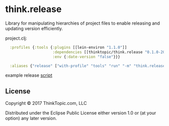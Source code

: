 # think.release

Library for manipulating hierarchies of project files to enable releasing and updating version
efficiently.


project.clj:

```clojure
  :profiles {:tools {:plugins [[lein-environ "1.1.0"]]
                     :dependencies [[thinktopic/think.release "0.1.0-2017-05-11-10-20"]]
                     :env {:date-version "false"}}}

  :aliases {"release" ["with-profile" "tools" "run" "-m" "think.release.main"]}
```

example release [script](examples/release.sh)

## License

Copyright © 2017 ThinkTopic.com, LLC

Distributed under the Eclipse Public License either version 1.0 or (at
your option) any later version.
